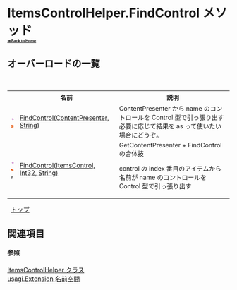 # ItemsControlHelper.FindControl メソッド <div style="font-size:30%"><a href="https://github.com/usagi/usagi.cs/blob/master/docs/Home.md">≪Back to Home</a></div> 


## オーバーロードの一覧
&nbsp;<table><tr><th></th><th>名前</th><th>説明</th></tr><tr><td>![Public メソッド](media/pubmethod.gif "Public メソッド")![静的メンバー](media/static.gif "静的メンバー")</td><td><a href="M_usagi_Extension_ItemsControlHelper_FindControl.md">FindControl(ContentPresenter, String)</a></td><td>
ContentPresenter から name のコントロールを Control 型で引っ張り出す 必要に応じて結果を as って使いたい場合にどうぞ。</td></tr><tr><td>![Public メソッド](media/pubmethod.gif "Public メソッド")![静的メンバー](media/static.gif "静的メンバー")![Code example](media/CodeExample.png "Code example")</td><td><a href="M_usagi_Extension_ItemsControlHelper_FindControl_1.md">FindControl(ItemsControl, Int32, String)</a></td><td>
GetContentPresenter + FindControl の合体技 

control の index 番目のアイテムから名前が name のコントロールを Control 型で引っ張り出す</td></tr></table>&nbsp;
<a href="#itemscontrolhelper.findcontrol-メソッド">トップ</a>

## 関連項目


#### 参照
<a href="T_usagi_Extension_ItemsControlHelper.md">ItemsControlHelper クラス</a><br /><a href="N_usagi_Extension.md">usagi.Extension 名前空間</a><br />